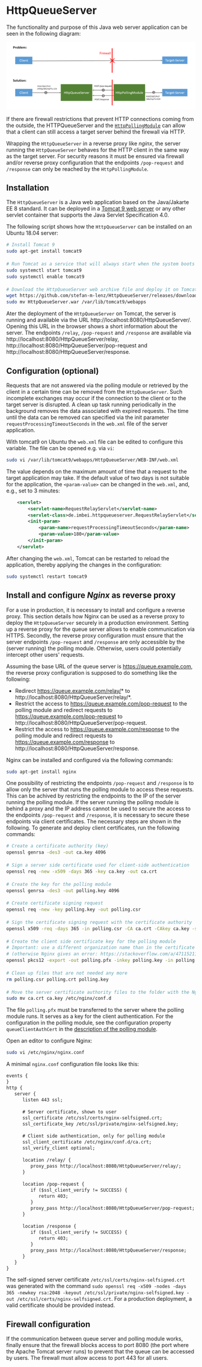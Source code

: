 # HttpQueueServer

The functionality and purpose of this Java web server application can be seen in the following diagram:

![](overview.png)

If there are firewall restrictions that prevent HTTP connections coming from the outside,
the HTTPQueueServer and the [`HttpPollingModule`](https://github.com/stefan-m-lenz/HttpPollingModule) can allow that a client can still access a target server behind the firewall via HTTP.

Wrapping the `HttpQueueServer` in a reverse proxy like *nginx*, the server running the `HttpQueueServer` behaves for the HTTP client in the same way as the target server.
For security reasons it must be ensured via firewall and/or reverse proxy configuration that the endpoints `/pop-request` and `/response` can only be reached by the `HttpPollingModule`.

## Installation

The `HttpQueueServer` is a Java web application based on the Java/Jakarte EE 8 standard.
It can be deployed in a [Tomcat 9 web server](https://tomcat.apache.org/) or any other servlet container that supports the Java Servlet Specification 4.0.

The following script shows how the `HttpQueueServer` can be installed on an Ubuntu 18.04 server:

```bash
# Install Tomcat 9
sudo apt-get install tomcat9

# Run Tomcat as a service that will always start when the system boots up
sudo systemctl start tomcat9
sudo systemctl enable tomcat9

# Download the HttpQueueServer web archive file and deploy it on Tomcat
wget https://github.com/stefan-m-lenz/HttpQueueServer/releases/download/v1.1.0/HttpQueueServer.war
sudo mv HttpQueueServer.war /var/lib/tomcat9/webapps
```

Ater the deployment of the `HttpQueueServer` on Tomcat, the server is running and available via the URL http://localhost:8080/HttpQueueServer/.
Opening this URL in the browser shows a short information about the server.
The endpoints `/relay`, `/pop-request` and `/response` are available via http://localhost:8080/HttpQueueServer/relay, http://localhost:8080/HttpQueueServer/pop-request and http://localhost:8080/HttpQueueServer/response.

## Configuration (optional)

Requests that are not answered via the polling module or retrieved by the client in a certain time can be removed from the `HttpQueueServer`.
Such incomplete exchanges may occur if the connection to the client or to the target server is disrupted.
A clean up task running periodically in the background removes the data associated with expired requests.
The time until the data can be removed can specified via the init parameter `requestProcessingTimeoutSeconds` in the `web.xml` file of the server application.

With tomcat9 on Ubuntu the `web.xml` file can be edited to configure this variable. The file can be opened e.g. via `vi`:

```bash
sudo vi /var/lib/tomcat9/webapps/HttpQueueServer/WEB-INF/web.xml
```

The value depends on the maximum amount of time that a request to the target application may take.
If the default value of two days is not suitable for the application, the `<param-value>` can be changed in the `web.xml`, and, e.g., set to 3 minutes:

```xml
    <servlet>
        <servlet-name>RequestRelayServlet</servlet-name>
        <servlet-class>de.imbei.httpqueueserver.RequestRelayServlet</servlet-class>
        <init-param>
            <param-name>requestProcessingTimeoutSeconds</param-name>
            <param-value>180</param-value>
        </init-param>
    </servlet>
```

After changing the `web.xml`, Tomcat can be restarted to reload the application, thereby applying the changes in the configuration:

```bash
sudo systemctl restart tomcat9
```

## Install and configure *Nginx* as reverse proxy
For a use in production, it is necessary to install and configure a reverse proxy.
This section details how Nginx can be used as a reverse proxy to deploy the `HttpQueueServer` securely in a production environment.
Setting up a reverse proxy for the queue server allows to enable communication via HTTPS.
Secondly, the reverse proxy configuration must ensure that the server endpoints `/pop-request` and `/response` are only accessible by the (server running) the polling module.
Otherwise, users could potentially intercept other users' requests.

Assuming the base URL of the queue server is https://queue.example.com, the reverse proxy configuration is supposed to do something like the following:

* Redirect https://queue.example.com/relay/* to http://localhost:8080/HttpQueueServer/relay/*.
* Restrict the access to https://queue.example.com/pop-request to the polling module and redirect requests to https://queue.example.com/pop-request to http://localhost:8080/HttpQueueServer/pop-request.
* Restrict the access to https://queue.example.com/response to the polling module and redirect requests to https://queue.example.com/response to http://localhost:8080/HttpQueueServer/response.


Nginx can be installed and configured via the following commands:
```bash
sudo apt-get install nginx
```

One possibility of restricting the endpoints `/pop-request` and `/response` is to allow only the server that runs the polling module to access these requests.
This can be achived by restricting the endpoints to the IP of the server running the polling module.
If the server running the polling module is behind a proxy and the IP address cannot be used to secure the access to the endpoints `/pop-request` and `/response`, it is necessary to secure these endpoints via client certificates.
The necessary steps are shown in the following.
To generate and deploy client certificates, run the following commands:

```bash
# Create a certificate authority (key)
openssl genrsa -des3 -out ca.key 4096

# Sign a server side certificate used for client-side authentication
openssl req -new -x509 -days 365 -key ca.key -out ca.crt

# Create the key for the polling module
openssl genrsa -des3 -out polling.key 4096

# Create certificate signing request
openssl req -new -key polling.key -out polling.csr

# Sign the certificate signing request with the certificate authority
openssl x509 -req -days 365 -in polling.csr -CA ca.crt -CAkey ca.key -set_serial 01 -out polling.crt

# Create the client side certificate key for the polling module
# Important: use a different organization name than in the certificate authority
# (otherwise Nginx gives an error: https://stackoverflow.com/a/47115211/3180809)
openssl pkcs12 -export -out polling.pfx -inkey polling.key -in polling.crt -certfile ca.crt

# Clean up files that are not needed any more
rm polling.csr polling.crt polling.key

# Move the server certificate authority files to the folder with the Nginx configuration files
sudo mv ca.crt ca.key /etc/nginx/conf.d
```

The file `polling.pfx` must be transferred to the server where the polling module runs.
It serves as a key for the client authentication.
For the configuration in the polling module, see the configuration property `queueClientAuthCert` in the [description of the polling module](https://github.com/stefan-m-lenz/HttpPollingModule).

Open an editor to configure Nginx:

```bash
sudo vi /etc/nginx/nginx.conf
```

A minimal `nginx.conf` configuration file looks like this:

```
events {
}
http {
   server {
      listen 443 ssl;

      # Server certificate, shown to user
      ssl_certificate /etc/ssl/certs/nginx-selfsigned.crt;
      ssl_certificate_key /etc/ssl/private/nginx-selfsigned.key;

      # Client side authentication, only for polling module
      ssl_client_certificate /etc/nginx/conf.d/ca.crt;
      ssl_verify_client optional;

      location /relay/ {
         proxy_pass http://localhost:8080/HttpQueueServer/relay/;
      }

      location /pop-request {
         if ($ssl_client_verify != SUCCESS) {
            return 403;
         }
         proxy_pass http://localhost:8080/HttpQueueServer/pop-request;
      }

      location /response {
         if ($ssl_client_verify != SUCCESS) {
            return 403;
         }
         proxy_pass http://localhost:8080/HttpQueueServer/response;
      }
   }
}
```

The self-signed server certificate `/etc/ssl/certs/nginx-selfsigned.crt` was generated with the command `sudo openssl req -x509 -nodes -days 365 -newkey rsa:2048 -keyout /etc/ssl/private/nginx-selfsigned.key -out /etc/ssl/certs/nginx-selfsigned.crt`.
For a production deployment, a valid certificate should be provided instead.

## Firewall configuration

If the communication between queue server and polling module works, finally ensure that the firewall blocks access to port 8080 (the port where the Apache Tomcat server runs) to prevent that the queue can be accessed by users.
The firewall must allow access to port 443 for all users.
